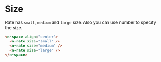 # Size

Rate has `small`, `medium` and `large` size. Also you can use number to specify the size.

```html
<n-space align="center">
  <n-rate size="small" />
  <n-rate size="medium" />
  <n-rate size="large" />
</n-space>
```
